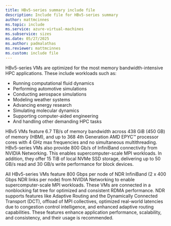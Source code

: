 ```yaml
---
title: HBv5-series summary include file
description: Include file for HBv5-series summary
author: mattmcinnes
ms.topic: include
ms.service: azure-virtual-machines
ms.subservice: sizes
ms.date: 05/27/2025
ms.author: padmalathas
ms.reviewer: mattmcinnes
ms.custom: include file
---
```


HBv5-series VMs are optimized for the most memory bandwidth-intensive HPC applications. These include workloads such as:
* Running computational fluid dynamics
* Performing automotive simulations
* Conducting aerospace simulations
* Modeling weather systems
* Advancing energy research
* Simulating molecular dynamics
* Supporting computer-aided engineering
* And handling other demanding HPC tasks

HBv5 VMs feature 6.7 TB/s of memory bandwidth across 438 GiB (450 GB) of memory (HBM), and up to 368 4th Generation AMD EPYC™ processor cores with 4 GHz max frequencies and no simultaneous multithreading. HBv5-series VMs also provide 800 Gb/s of InfiniBand connectivity from NVIDIA Networking. This enables supercomputer-scale MPI workloads. In addition, they offer 15 TiB of local NVMe SSD storage, delivering up to 50 GB/s read and 30 GB/s write performance for block devices.


All HBv5-series VMs feature 800 Gbps per node of NDR InfiniBand (2 x 400 Gbps NDR links per node)  from NVIDIA Networking to enable supercomputer-scale MPI workloads. These VMs are connected in a nonblocking fat tree for optimized and consistent RDMA performance. NDR supports features like Adaptive Routing and the Dynamically Connected Transport (DCT), offload of MPI collectives, optimized real-world latencies due to congestion control intelligence, and enhanced adaptive routing capabilities. These features enhance application performance, scalability, and consistency, and their usage is recommended.
